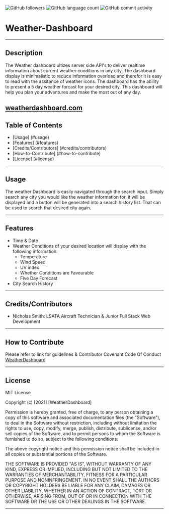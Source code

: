 
<img alt="GitHub followers" src="https://img.shields.io/github/followers/N1cholasSmith?style=social">     <img alt="GitHub language count" src="https://img.shields.io/github/languages/count/N1cholasSmith/horiseon-search-engine-optimization?style=social">     <img alt="GitHub commit activity" src="https://img.shields.io/github/commit-activity/w/N1cholasSmith/horiseon-search-engine-optimization?style=social">


# Weather-Dashboard

---
## Description
The Weather dashboard ultizes server side API's to deliver realtime information about current weather conditions in any city. The dashboard display is minimalistic to reduce information overload and therefor it is easy to read with the assitance of weather icons. The dashboard has the ability to present a 5 day weather forcast for your desired city. This dashboard will help you plan your adventures and make the most out of any day.


[weatherdashboard.com](https://n1cholassmith.github.io/weather-dashboard)
---
## Table of Contents
- [Usage] (#usage)
- [Features] (#features)
- [Credits/Contributors] (#credits/contributors)
- [How-to-Contribute] (#how-to-contribute)
- [License] (#license)
---
## Usage

The weather Dashboard is easily navigated through the search input. Simply search any city you would like the weather information for, it will be displayed and a button will be generated into a search history list. That can be used to search that desired city again.
    
 
---
## Features
- Time & Date
- Weather Conditions of your desired location will display with the following information:
    - Temperature
    - Wind Speed
    - UV index
    - Whether Conditions are Favourable
    - Five Day Forecast
- City Search History

---
## Credits/Contributors
- Nicholas Smith: LSATA Aircraft Technician & Junior Full Stack Web Development

---
## How to Contribute

Please refer to link for guidelines & Contributor Covenant Code Of Conduct [WeatherDashboard](https://www.contributor-covenant.org/)

---
## License
MIT License

Copyright (c) [2021] [WeatherDashboard]

Permission is hereby granted, free of charge, to any person obtaining a copy
of this software and associated documentation files (the "Software"), to deal
in the Software without restriction, including without limitation the rights
to use, copy, modify, merge, publish, distribute, sublicense, and/or sell
copies of the Software, and to permit persons to whom the Software is
furnished to do so, subject to the following conditions:

The above copyright notice and this permission notice shall be included in all
copies or substantial portions of the Software.

THE SOFTWARE IS PROVIDED "AS IS", WITHOUT WARRANTY OF ANY KIND, EXPRESS OR
IMPLIED, INCLUDING BUT NOT LIMITED TO THE WARRANTIES OF MERCHANTABILITY,
FITNESS FOR A PARTICULAR PURPOSE AND NONINFRINGEMENT. IN NO EVENT SHALL THE
AUTHORS OR COPYRIGHT HOLDERS BE LIABLE FOR ANY CLAIM, DAMAGES OR OTHER
LIABILITY, WHETHER IN AN ACTION OF CONTRACT, TORT OR OTHERWISE, ARISING FROM,
OUT OF OR IN CONNECTION WITH THE SOFTWARE OR THE USE OR OTHER DEALINGS IN THE
SOFTWARE.

---

